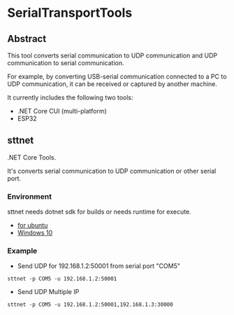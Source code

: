 # SerialTransportTools

## Abstract

This tool converts serial communication to UDP communication and UDP communication to serial communication.

For example, by converting USB-serial communication connected to a PC to UDP communication, it can be received or captured by another machine.

It currently includes the following two tools:

* .NET Core CUI (multi-platform)
* ESP32

## sttnet
.NET Core Tools.

It's converts serial communication to UDP communication or other serial port.

### Environment
sttnet needs dotnet sdk for builds or needs runtime for execute.

* [for ubuntu](https://docs.microsoft.com/ja-jp/dotnet/core/install/linux-ubuntu)
* [Windows 10](https://docs.microsoft.com/ja-jp/dotnet/core/install/windows?tabs=netcore31)

### Example
* Send UDP for 192.168.1.2:50001 from serial port "COM5"
```
sttnet -p COM5 -u 192.168.1.2:50001
```

* Send UDP Multiple IP
```
sttnet -p COM5 -u 192.168.1.2:50001,192.168.1.3:30000
```
